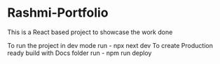 # Rashmi-Portfolio

This is a React based project to showcase the work done

<!-- Commands  -->

To run the project in dev mode run - npx next dev
To create Production ready build with Docs folder run - npm run deploy

